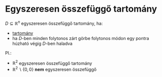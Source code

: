 # Egyszeresen összefüggő tartomány

$D \subseteq \mathbb{R}^n$ egyszeresen összefüggő tartomány, ha:
- [tartomány](./tartomany.md)
- ha $D$-ben minden folytonos zárt görbe folytonos módon egy pontra húzható végig $D$-ben haladva

Pl.:
- $\mathbb{R}^2$ egyszeresen összefüggő tartomány
- $\mathbb{R}^2 \backslash \{0, 0\}$ **nem** egyszeresen összefüggő